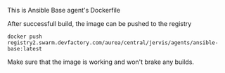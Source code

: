 This is Ansible Base agent's Dockerfile

After successfull build, the image can be pushed to the registry

```
docker push registry2.swarm.devfactory.com/aurea/central/jervis/agents/ansible-base:latest
```

Make sure that the image is working and won't brake any builds.

